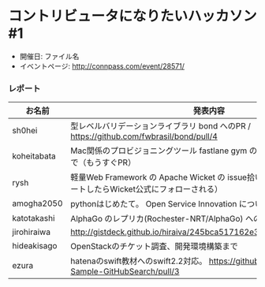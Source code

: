 # コントリビュータになりたいハッカソン #1

- 開催日: ファイル名
- イベントページ: http://connpass.com/event/28571/

### レポート

| お名前 | 発表内容 |
| ---- | ---- |
| sh0hei | 型レベルバリデーションライブラリ bond へのPR / https://github.com/fwbrasil/bond/pull/4 |
| koheitabata | Mac関係のプロビジョニングツール fastlane gym の OS X サポートを途中まで（もうすぐPR） |
| rysh | 軽量Web Framework の Apache Wicket の issue拾い（issueコメントをツイートしたらWicket公式にフォローされる） |
| amogha2050 | pythonはじめたて。 Open Service Innovation についての調査 |
| katotakashi | AlphaGo のレプリカ(Rochester-NRT/AlphaGo) への貢献を試みる |
| jirohiraiwa| http://gistdeck.github.io/hiraiva/245bca517162e3f99b52344e7c67074b |
| hideakisago | OpenStackのチケット調査、開発環境構築まで |
| ezura | hatenaのswift教材へのswift2.2対応。 https://github.com/hatena/swift-Sample-GitHubSearch/pull/3 |


